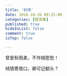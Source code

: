 ```yaml
---
title: '秋雨'
date: 2016-10-26 09:25:00
categories: [星夜集]
published: true
hideInList: false
comment: true 
isTop: false

---
```


曾爱秋雨柔，不作相思愁！

倾情寄唇口，卿可记额头？

